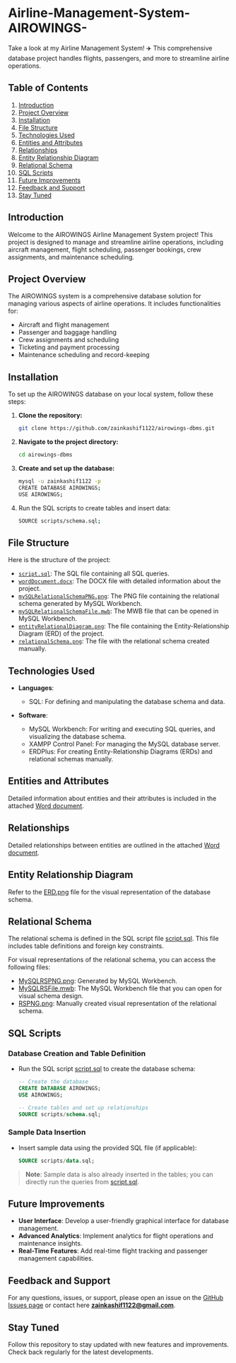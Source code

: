 # Airline-Management-System-AIROWINGS-
Take a look at my Airline Management System! ✈️ This comprehensive database project handles flights, passengers, and more to streamline airline operations.

## Table of Contents
1. [Introduction](#introduction)
2. [Project Overview](#project-overview)
3. [Installation](#installation)
4. [File Structure](#file-structure)
5. [Technologies Used](#technologies-used)
6. [Entities and Attributes](#entities-and-attributes)
7. [Relationships](#relationships)
8. [Entity Relationship Diagram](#entity-relationship-diagram)
9. [Relational Schema](#relational-schema)
10. [SQL Scripts](#sql-scripts)
11. [Future Improvements](#future-improvements)
12. [Feedback and Support](#feedback-and-support)
13. [Stay Tuned](#stay-tuned)

## Introduction

Welcome to the AIROWINGS Airline Management System project! This project is designed to manage and streamline airline operations, including aircraft management, flight scheduling, passenger bookings, crew assignments, and maintenance scheduling.

## Project Overview

The AIROWINGS system is a comprehensive database solution for managing various aspects of airline operations. It includes functionalities for:
- Aircraft and flight management
- Passenger and baggage handling
- Crew assignments and scheduling
- Ticketing and payment processing
- Maintenance scheduling and record-keeping

## Installation

To set up the AIROWINGS database on your local system, follow these steps:

1. **Clone the repository:**
   ```bash
   git clone https://github.com/zainkashif1122/airowings-dbms.git

2. **Navigate to the project directory:**
   ```bash
   cd airowings-dbms

3. **Create and set up the database:**
   ```bash
   mysql -u zainkashif1122 -p
   CREATE DATABASE AIROWINGS;
   USE AIROWINGS;

4. Run the SQL scripts to create tables and insert data:
   ```bash
   SOURCE scripts/schema.sql;

## File Structure

Here is the structure of the project:

- [`script.sql`](Script.sql): The SQL file containing all SQL queries.
- [`wordDocument.docx`](WordDocument.docx): The DOCX file with detailed information about the project.
- [`mySQLRelationalSchemaPNG.png`](MySQLRelationSchemaPNG.png): The PNG file containing the relational schema generated by MySQL Workbench.
- [`mySQLRelationalSchemaFile.mwb`](MySQLRelationalSchemaFile.mwb): The MWB file that can be opened in MySQL Workbench.
- [`entityRelationalDiagram.png`](EntityRelationalDiagram.png): The file containing the Entity-Relationship Diagram (ERD) of the project.
- [`relationalSchema.png`](RelationalSchema.png): The file with the relational schema created manually.

## Technologies Used

- **Languages**:
  - SQL: For defining and manipulating the database schema and data.

- **Software**:
  - MySQL Workbench: For writing and executing SQL queries, and visualizing the database schema.
  - XAMPP Control Panel: For managing the MySQL database server.
  - ERDPlus: For creating Entity-Relationship Diagrams (ERDs) and relational schemas manually.

## Entities and Attributes

Detailed information about entities and their attributes is included in the attached [Word document](WordDocument.docx).

## Relationships

Detailed relationships between entities are outlined in the attached [Word document](WordDocument.docx).

## Entity Relationship Diagram

Refer to the [ERD.png](EntityRelationalDiagram.png) file for the visual representation of the database schema.

## Relational Schema

The relational schema is defined in the SQL script file [script.sql](Script.sql). This file includes table definitions and foreign key constraints.

For visual representations of the relational schema, you can access the following files:
- [MySQLRSPNG.png](MySQLRelationalSchemaPNG.png): Generated by MySQL Workbench.
- [MySQLRSFile.mwb](MySQLRelationSchemaFile.mwb): The MySQL Workbench file that you can open for visual schema design.
- [RSPNG.png](RelationalSchema.png): Manually created visual representation of the relational schema.

## SQL Scripts

### Database Creation and Table Definition

- Run the SQL script [script.sql](Script.sql) to create the database schema:

  ```sql
  -- Create the database
  CREATE DATABASE AIROWINGS;
  USE AIROWINGS;

  -- Create tables and set up relationships
  SOURCE scripts/schema.sql;

### Sample Data Insertion
  
- Insert sample data using the provided SQL file (if applicable):

  ```sql
  SOURCE scripts/data.sql;

> **Note**: Sample data is also already inserted in the tables; you can directly run the queries from [script.sql](Script.sql).

## Future Improvements

- **User Interface**: Develop a user-friendly graphical interface for database management.
- **Advanced Analytics**: Implement analytics for flight operations and maintenance insights.
- **Real-Time Features**: Add real-time flight tracking and passenger management capabilities.

## Feedback and Support

For any questions, issues, or support, please open an issue on the [GitHub Issues page](https://github.com/zainkashif1122/airowings-dbms/issues) or contact here **zainkashif1122@gmail.com**.

## Stay Tuned

Follow this repository to stay updated with new features and improvements. Check back regularly for the latest developments.
